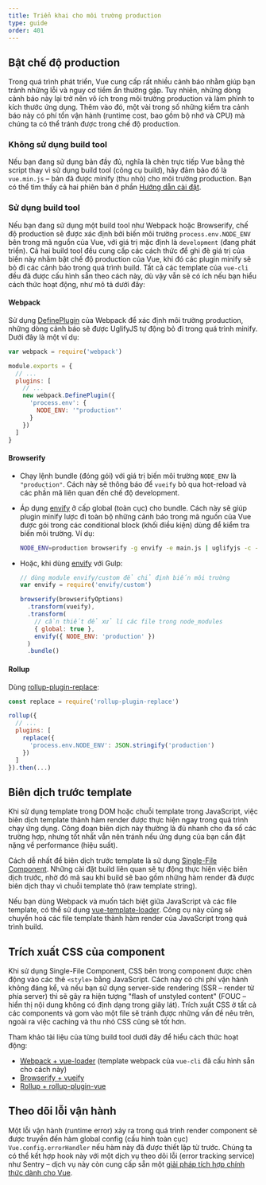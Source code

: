 ```yaml
---
title: Triển khai cho môi trường production
type: guide
order: 401
---
```


## Bật chế độ production

Trong quá trình phát triển, Vue cung cấp rất nhiều cảnh báo nhằm giúp bạn tránh những lỗi và nguy cơ tiềm ẩn thường gặp. Tuy nhiên, những dòng cảnh báo này lại trở nên vô ích trong môi trường production và làm phình to kích thước ứng dụng. Thêm vào đó, một vài trong số những kiểm tra cảnh báo này có phí tổn vận hành (runtime cost, bao gồm bộ nhớ và CPU) mà chúng ta có thể tránh được trong chế độ production.

### Không sử dụng build tool

Nếu bạn đang sử dụng bản đầy đủ, nghĩa là chèn trực tiếp Vue bằng thẻ script thay vì sử dụng build tool (công cụ build), hãy đảm bảo đó là `vue.min.js` – bản đã được minify (thu nhỏ) cho môi trường production. Bạn có thể tìm thấy cả hai phiên bản ở phần [Hướng dẫn cài đặt](installation.html#Direct-lt-script-gt-Include).

### Sử dụng build tool

Nếu bạn đang sử dụng một build tool như Webpack hoặc Browserify, chế độ production sẽ được xác định bởi biến môi trường `process.env.NODE_ENV` bên trong mã nguồn của Vue, với giá trị mặc định là `development` (đang phát triển). Cả hai build tool đều cung cấp các cách thức để ghi đè giá trị của biến này nhằm bật chế độ production của Vue, khi đó các plugin minify sẽ bỏ đi các cảnh báo trong quá trình build. Tất cả các template của `vue-cli` đều đã được cấu hình sẵn theo cách này, dù vậy vẫn sẽ có ích nếu bạn hiểu cách thức hoạt động, như mô tả dưới đây:

#### Webpack

Sử dụng [DefinePlugin](https://webpack.js.org/plugins/define-plugin/) của Webpack để xác định môi trường production, những dòng cảnh báo sẽ được UglifyJS tự động bỏ đi trong quá trình minify. Dưới đây là một ví dụ:

``` js
var webpack = require('webpack')

module.exports = {
  // ...
  plugins: [
    // ...
    new webpack.DefinePlugin({
      'process.env': {
        NODE_ENV: '"production"'
      }
    })
  ]
}
```

#### Browserify

- Chạy lệnh bundle (đóng gói) với giá trị biến môi trường `NODE_ENV` là `"production"`. Cách này sẽ thông báo để `vueify` bỏ qua hot-reload và các phần mã liên quan đến chế độ development.

- Áp dụng [envify](https://github.com/hughsk/envify) ở cấp global (toàn cục) cho bundle. Cách này sẽ giúp plugin minify lược đi toàn bộ những cảnh báo trong mã nguồn của Vue được gói trong các conditional block (khối điều kiện) dùng để kiểm tra biến môi trường. Ví dụ:

  ``` bash
  NODE_ENV=production browserify -g envify -e main.js | uglifyjs -c -m > build.js
  ```

- Hoặc, khi dùng [envify](https://github.com/hughsk/envify) với Gulp:

  ``` js
  // dùng module envify/custom để chỉ định biến môi trường
  var envify = require('envify/custom')

  browserify(browserifyOptions)
    .transform(vueify),
    .transform(
      // cần thiết để xử lí các file trong node_modules
      { global: true },
      envify({ NODE_ENV: 'production' })
    )
    .bundle()
  ```

#### Rollup

Dùng [rollup-plugin-replace](https://github.com/rollup/rollup-plugin-replace):

``` js
const replace = require('rollup-plugin-replace')

rollup({
  // ...
  plugins: [
    replace({
      'process.env.NODE_ENV': JSON.stringify('production')
    })
  ]
}).then(...)
```

## Biên dịch trước template

Khi sử dụng template trong DOM hoặc chuỗi template trong JavaScript, việc biên dịch template thành hàm render được thực hiện ngay trong quá trình chạy ứng dụng. Công đoạn biên dịch này thường là đủ nhanh cho đa số các trường hợp, nhưng tốt nhất vẫn nên tránh nếu ứng dụng của bạn cần đặt nặng về performance (hiệu suất).

Cách dễ nhất để biên dịch trước template là sử dụng [Single-File Component](single-file-components.html). Những cài đặt build liên quan sẽ tự động thực hiện việc biên dịch trước, nhờ đó mã sau khi build sẽ bao gồm những hàm render đã được biên dịch thay vì chuỗi template thô (raw template string).

Nếu bạn dùng Webpack và muốn tách biệt giữa JavaScript và các file template, có thể sử dụng [vue-template-loader](https://github.com/ktsn/vue-template-loader). Công cụ này cũng sẽ chuyển hoá các file template thành hàm render của JavaScript trong quá trình build.

## Trích xuất CSS của component

Khi sử dụng Single-File Component, CSS bên trong component được chèn động vào các thẻ `<style>` bằng JavaScript. Cách này có chi phí vận hành không đáng kể, và nếu bạn sử dụng server-side rendering (SSR – render từ phía server) thì sẽ gây ra hiện tượng "flash of unstyled content" (FOUC – hiển thị nội dung không có định dạng trong giây lát). Trích xuất CSS ở tất cả các components và gom vào một file sẽ tránh được những vấn đề nêu trên, ngoài ra việc caching và thu nhỏ CSS cũng sẽ tốt hơn.

Tham khảo tài liệu của từng build tool dưới đây để hiểu cách thức hoạt động:

- [Webpack + vue-loader](https://vue-loader.vuejs.org/en/configurations/extract-css.html) (template webpack của `vue-cli` đã cấu hình sẵn cho cách này)
- [Browserify + vueify](https://github.com/vuejs/vueify#css-extraction)
- [Rollup + rollup-plugin-vue](https://vuejs.github.io/rollup-plugin-vue/#/en/2.3/?id=custom-handler)

## Theo dõi lỗi vận hành

Một lỗi vận hành (runtime error) xảy ra trong quá trình render component sẽ được truyền đến hàm global config (cấu hình toàn cục) `Vue.config.errorHandler` nếu hàm này đã được thiết lập từ trước. Chúng ta có thể kết hợp hook này với một dịch vụ theo dõi lỗi (error tracking service) như Sentry – dịch vụ này còn cung cấp sẵn một [giải pháp tích hợp chính thức dành cho Vue](https://sentry.io/for/vue/).
